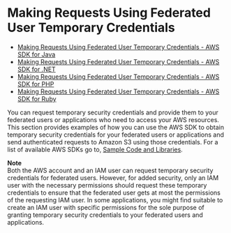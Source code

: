 # Making Requests Using Federated User Temporary Credentials<a name="AuthUsingTempFederationToken"></a>


+ [Making Requests Using Federated User Temporary Credentials \- AWS SDK for Java](AuthUsingTempFederationTokenJava.md)
+ [Making Requests Using Federated User Temporary Credentials \- AWS SDK for \.NET](AuthUsingTempFederationTokenDotNet.md)
+ [Making Requests Using Federated User Temporary Credentials \- AWS SDK for PHP](AuthUsingTempFederationTokenPHP.md)
+ [Making Requests Using Federated User Temporary Credentials \- AWS SDK for Ruby](AuthUsingTempFederationTokenRuby.md)

You can request temporary security credentials and provide them to your federated users or applications who need to access your AWS resources\. This section provides examples of how you can use the AWS SDK to obtain temporary security credentials for your federated users or applications and send authenticated requests to Amazon S3 using those credentials\. For a list of available AWS SDKs go to, [Sample Code and Libraries](https://aws.amazon.com/code/)\. 

**Note**  
Both the AWS account and an IAM user can request temporary security credentials for federated users\. However, for added security, only an IAM user with the necessary permissions should request these temporary credentials to ensure that the federated user gets at most the permissions of the requesting IAM user\. In some applications, you might find suitable to create an IAM user with specific permissions for the sole purpose of granting temporary security credentials to your federated users and applications\.